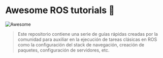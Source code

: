 # Awesome ROS tutorials 🤖

![Awesome](https://cdn.rawgit.com/sindresorhus/awesome/d7305f38d29fed78fa85652e3a63e154dd8e8829/media/badge.svg)

> Este repositorio contiene una serie de guías rápidas creadas por la comunidad para auxiliar en la ejecución de tareas clásicas en ROS como la configuración del stack de navegación, creación de paquetes, configuración de servidores, etc.

